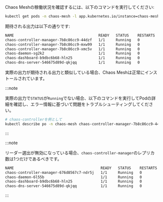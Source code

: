 Chaos Meshの稼働状況を確認するには、以下のコマンドを実行してください:

```sh
kubectl get pods -n chaos-mesh -l app.kubernetes.io/instance=chaos-mesh
```

期待される出力は以下の通りです:

```txt
NAME                                       READY   STATUS    RESTARTS   AGE
chaos-controller-manager-7b8c86cc9-44dzf   1/1     Running   0          17m
chaos-controller-manager-7b8c86cc9-mxw99   1/1     Running   0          17m
chaos-controller-manager-7b8c86cc9-xmc5v   1/1     Running   0          17m
chaos-daemon-sg2k2                         1/1     Running   0          17m
chaos-dashboard-b9dbc6b68-hln25            1/1     Running   0          17m
chaos-dns-server-546675d89d-qkjqq          1/1     Running   0          17m
```

実際の出力が期待される出力と類似している場合、Chaos Meshは正常にインストールされています。

:::note

実際の出力で`STATUS`が`Running`でない場合、以下のコマンドを実行してPodの詳細を確認し、エラー情報に基づいて問題をトラブルシューティングしてください。

```sh
# chaos-controllerを例として
kubectl describe po -n chaos-mesh chaos-controller-manager-7b8c86cc9-44dzf
```

:::

:::note

リーダー選出が無効になっている場合、`chaos-controller-manager`のレプリカ数は1つだけであるべきです。

```txt
NAME                                        READY   STATUS    RESTARTS   AGE
chaos-controller-manager-676d8567c7-ndr5j   1/1     Running   0          24m
chaos-daemon-6l55b                          1/1     Running   0          24m
chaos-dashboard-b9dbc6b68-hln25             1/1     Running   0          44m
chaos-dns-server-546675d89d-qkjqq           1/1     Running   0          44m
```

:::